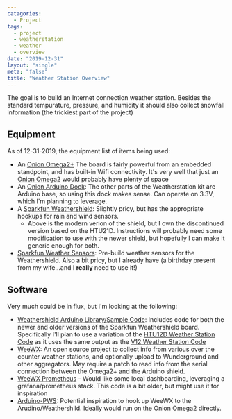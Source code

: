 ```yaml
---
catagories:
  - Project
tags:
  - project
  - weatherstation
  - weather
  - overview
date: "2019-12-31"
layout: "single"
meta: "false"
title: "Weather Station Overview"
---
```


The goal is to build an Internet connection weather station.  Besides the standard tempurature, pressure, and humidity 
it should also collect snowfall information (the trickiest part of the project)

## Equipment

As of 12-31-2019, the equipment list of items being used:

  * An [Onion Omega2+](https://onion.io/store/omega2p/)  The board is fairly powerful from an embedded standpoint, and 
has built-in Wifi connectivity.  It's very well that just an [Onion Omega2](https://onion.io/store/omega2/) would probably have plenty of space
  * An [Onion Arduino Dock](https://onion.io/store/arduino-dock-r2/):  The other parts of the Weatherstation kit are Arduino base, so using this dock makes sense.  Can operate on 3.3V, which I'm planning to leverage.
  * A [Sparkfun Weathershield](https://www.sparkfun.com/products/13956): Slightly pricy, but has the appropriate hookups 
for rain and wind sensors.
    * Above is the modern verion of the shield, but I own the discontinued version based on the HTU21D.  Instructions
will probably need some modification to use with the newer shield, but hopefully I can make it generic enough for both.
  * [Sparkfun Weather Sensors](https://www.sparkfun.com/products/8942): Pre-build weather sensors for the Weathershield.
Also a bit pricy, but I already have (a birthday present from my wife...and I **really** need to use it!)

## Software

Very much could be in flux, but I'm looking at the following:

  * [Weathershield Arduino Library/Sample Code](https://github.com/sparkfun/Weather_Shield): Includes code for both the 
newer and older versions of the Sparkfun Weathershield board.  Specifically I'll plan to use a variation of 
the [HTU12D Weather Station Code](https://github.com/sparkfun/Weather_Shield/blob/master/Firmware/Retired%20HTU21D%20code/Weather_Shield_Weather_Station/Weather_Shield_Weather_Station.ino) 
as it uses the same output as the [V12 Weather Station Code](https://github.com/sparkfun/Weather_Shield/blob/master/Firmware/Weather_Shield_Weather_Station_V12/Weather_Shield_Weather_Station_V12.ino)
  * [WeeWX](https://github.com/weewx/weewx): An open source project to collect info from various over the counter weather 
stations, and optionally upload to Wunderground and other aggregators.  May require a patch to read info from the serial 
connection between the Omega2+ and the Arduino shield.
  * [WeeWX Prometheus](https://github.com/tomdotorg/weewx-prometheus) - Would like some local dashboarding, leveraging a grafana/prometheus stack.  This code is a bit older, but might use it for inspiration 
* [Arduino-PWS](https://github.com/rkaczorek/arduino-pws): Potential inspiration to hook up WeeWX to the Arudino/Weathershild.  Ideally would run on the Onion Omega2 directly.
